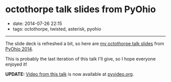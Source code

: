 # octothorpe talk slides from PyOhio

- date: 2014-07-26 22:15
- tags: octothorpe, twisted, asterisk, pyohio

----

The slide deck is refreshed a bit, so here are [my octothorpe talk
slides](octothorpe-pyohio.pdf) from [PyOhio 2014](http://pyohio.org).

This is probably the last iteration of this talk I'll give, so I hope
everyone enjoyed it!

**UPDATE:** [Video from this
talk](http://pyvideo.org/video/2857/making-and-taking-phone-calls-with-octothorpe)
is now available at [pyvideo.org](http://pyvideo.org/).

